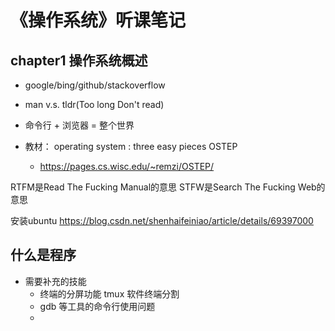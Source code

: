 # 《操作系统》听课笔记

## chapter1 操作系统概述
* google/bing/github/stackoverflow
* man v.s. tldr(Too long Don't read)
* 命令行 + 浏览器 = 整个世界 
 

* 教材： operating system : three easy pieces  OSTEP
    * https://pages.cs.wisc.edu/~remzi/OSTEP/



RTFM是Read The Fucking Manual的意思
STFW是Search The Fucking Web的意思


安装ubuntu
https://blog.csdn.net/shenhaifeiniao/article/details/69397000


## 什么是程序
* 需要补充的技能
    * 终端的分屏功能  tmux 软件终端分割
    * gdb 等工具的命令行使用问题
    * 
